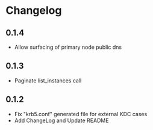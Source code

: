 # Changelog

## 0.1.4
*  Allow surfacing of primary node public dns

## 0.1.3
* Paginate list_instances call

## 0.1.2
* Fix "krb5.conf" generated file for external KDC cases
* Add ChangeLog and Update README
